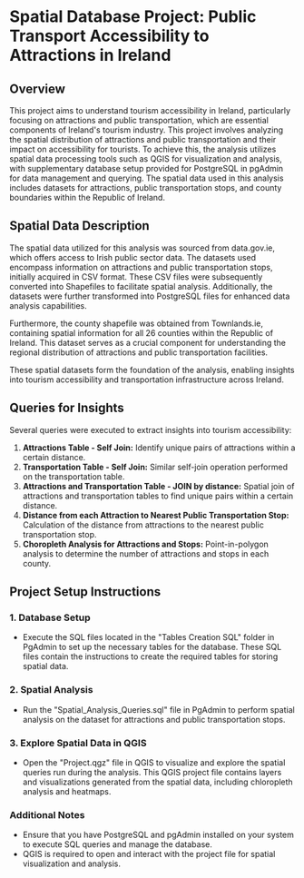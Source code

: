 # Spatial Database Project: Public Transport Accessibility to Attractions in Ireland

## Overview

This project aims to understand tourism accessibility in Ireland, particularly focusing on attractions and public transportation, which are essential components of Ireland's tourism industry. This project involves analyzing the spatial distribution of attractions and public transportation and their impact on accessibility for tourists. To achieve this, the analysis utilizes spatial data processing tools such as QGIS for visualization and analysis, with supplementary database setup provided for PostgreSQL in pgAdmin for data management and querying. The spatial data used in this analysis includes datasets for attractions, public transportation stops, and county boundaries within the Republic of Ireland.

## Spatial Data Description

The spatial data utilized for this analysis was sourced from data.gov.ie, which offers access to Irish public sector data. The datasets used encompass information on attractions and public transportation stops, initially acquired in CSV format. These CSV files were subsequently converted into Shapefiles to facilitate spatial analysis. Additionally, the datasets were further transformed into PostgreSQL files for enhanced data analysis capabilities.

Furthermore, the county shapefile was obtained from Townlands.ie, containing spatial information for all 26 counties within the Republic of Ireland. This dataset serves as a crucial component for understanding the regional distribution of attractions and public transportation facilities.

These spatial datasets form the foundation of the analysis, enabling insights into tourism accessibility and transportation infrastructure across Ireland.

## Queries for Insights

Several queries were executed to extract insights into tourism accessibility:

1. **Attractions Table - Self Join:** Identify unique pairs of attractions within a certain distance.
2. **Transportation Table - Self Join:** Similar self-join operation performed on the transportation table.
3. **Attractions and Transportation Table - JOIN by distance:** Spatial join of attractions and transportation tables to find unique pairs within a certain distance.
4. **Distance from each Attraction to Nearest Public Transportation Stop:** Calculation of the distance from attractions to the nearest public transportation stop.
5. **Choropleth Analysis for Attractions and Stops:** Point-in-polygon analysis to determine the number of attractions and stops in each county.

## Project Setup Instructions

### 1. Database Setup

- Execute the SQL files located in the "Tables Creation SQL" folder in PgAdmin to set up the necessary tables for the database. These SQL files contain the instructions to create the required tables for storing spatial data.

### 2. Spatial Analysis

- Run the "Spatial_Analysis_Queries.sql" file in PgAdmin to perform spatial analysis on the dataset for attractions and public transportation stops.

### 3. Explore Spatial Data in QGIS

- Open the "Project.qgz" file in QGIS to visualize and explore the spatial queries run during the analysis. This QGIS project file contains layers and visualizations generated from the spatial data, including chloropleth analysis and heatmaps.

### Additional Notes

- Ensure that you have PostgreSQL and pgAdmin installed on your system to execute SQL queries and manage the database.
- QGIS is required to open and interact with the project file for spatial visualization and analysis.

